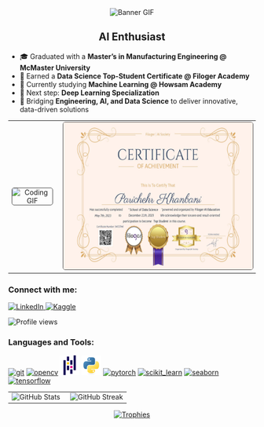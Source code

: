 
<!-- Banner -->
<div align="center">
  <img src="https://github.com/Parichehr-Khanbani/Parichehr-Khanbani/assets/134718965/451914d6-9f8e-43ed-aa83-6750f6e36344/Parichehr-Khanbani/main/gif.github.banner.gif" alt="Banner GIF" />
</div>

<h2 align="center">AI Enthusiast</h2>

- 🎓 Graduated with a **Master’s in Manufacturing Engineering @ McMaster University**  
- 📜 Earned a **Data Science Top-Student Certificate @ Filoger Academy**  
- 🤖 Currently studying **Machine Learning @ Howsam Academy**  
- 🌱 Next step: **Deep Learning Specialization**  
- 💼 Bridging **Engineering, AI, and Data Science** to deliver innovative, data-driven solutions  

<!-- GIF and Certificate side by side -->
<table align="center">
  <tr>
    <td align="center" style="padding-right:10px;">
      <img src="https://media0.giphy.com/media/L1R1tvI9svkIWwpVYr/giphy.gif?cid=ecf05e47spf1mgza3xlmmx9z9bvbhhyh1d9ph1aaxyxjqge0&ep=v1_gifs_search&rid=giphy.gif&ct=g.gif" 
           alt="Coding GIF" 
           height="300" 
           style="border:1px solid #444; border-radius:5px;">
    </td>
    <td align="center" style="padding-left:10px;">
      <img src="https://raw.githubusercontent.com/Parichehr-Khanbani/Parichehr-Khanbani/main/Certificate-Parichehr%20Khanbani.jpg" 
           alt="Filoger Academy Certificate" 
           height="300" 
           style="border:1px solid #444; border-radius:5px;">
    </td>
  </tr>
</table>

<!-- Connect -->
<h3 align="left">Connect with me:</h3>
<p align="left">
  <a href="https://linkedin.com/in/parichehr-khanbani" target="_blank">
    <img src="https://raw.githubusercontent.com/rahuldkjain/github-profile-readme-generator/master/src/images/icons/Social/linked-in-alt.svg" alt="LinkedIn" height="30" width="40" />
  </a>
  <a href="https://kaggle.com/parichehrkhanbani" target="_blank">
    <img src="https://raw.githubusercontent.com/rahuldkjain/github-profile-readme-generator/master/src/images/icons/Social/kaggle.svg" alt="Kaggle" height="30" width="40" />
  </a>
</p>

<p align="left">
  <img src="https://komarev.com/ghpvc/?username=parichehr-khanbani&label=Profile%20views&color=0e75b6&style=flat" alt="Profile views" />
</p>

<!-- Languages and Tools -->
<h3 align="left">Languages and Tools:</h3>
<p align="left">
  <a href="https://git-scm.com/" target="_blank"><img src="https://www.vectorlogo.zone/logos/git-scm/git-scm-icon.svg" alt="git" width="40" height="40"/></a>
  <a href="https://opencv.org/" target="_blank"><img src="https://www.vectorlogo.zone/logos/opencv/opencv-icon.svg" alt="opencv" width="40" height="40"/></a>
  <a href="https://pandas.pydata.org/" target="_blank"><img src="https://raw.githubusercontent.com/devicons/devicon/2ae2a900d2f041da66e950e4d48052658d850630/icons/pandas/pandas-original.svg" alt="pandas" width="40" height="40"/></a>
  <a href="https://www.python.org" target="_blank"><img src="https://raw.githubusercontent.com/devicons/devicon/master/icons/python/python-original.svg" alt="python" width="40" height="40"/></a>
  <a href="https://pytorch.org/" target="_blank"><img src="https://www.vectorlogo.zone/logos/pytorch/pytorch-icon.svg" alt="pytorch" width="40" height="40"/></a>
  <a href="https://scikit-learn.org/" target="_blank"><img src="https://upload.wikimedia.org/wikipedia/commons/0/05/Scikit_learn_logo_small.svg" alt="scikit_learn" width="40" height="40"/></a>
  <a href="https://seaborn.pydata.org/" target="_blank"><img src="https://seaborn.pydata.org/_images/logo-mark-lightbg.svg" alt="seaborn" width="40" height="40"/></a>
  <a href="https://www.tensorflow.org" target="_blank"><img src="https://www.vectorlogo.zone/logos/tensorflow/tensorflow-icon.svg" alt="tensorflow" width="40" height="40"/></a>
</p>

<!-- GitHub Stats + Streak side by side -->
<table align="center">
  <tr>
    <td align="center" style="padding-right:10px;">
      <img src="https://github-readme-stats.vercel.app/api?username=Parichehr-Khanbani&show_icons=true&locale=en&theme=radical" alt="GitHub Stats" />
    </td>
    <td align="center" style="padding-left:10px;">
      <img src="https://streak-stats.demolab.com?user=Parichehr-Khanbani&theme=radical&hide_border=false" alt="GitHub Streak" />
    </td>
  </tr>
</table>

<!-- Trophies underneath, centered -->
<p align="center">
  <a href="https://github.com/ryo-ma/github-profile-trophy">
    <img src="https://github-profile-trophy.vercel.app/?username=parichehr-khanbani&theme=darkhub" alt="Trophies" />
  </a>
</p>

